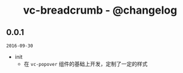 <h1 align="center">vc-breadcrumb - @changelog</h1>

## 0.0.1

`2016-09-30`

- init
  - 在 `vc-popover` 组件的基础上开发，定制了一定的样式
